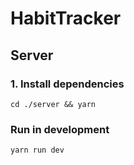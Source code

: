 # HabitTracker

## Server

### 1. Install dependencies

`cd ./server && yarn`

### Run in development

`yarn run dev`
